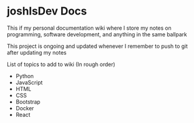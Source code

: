 # joshIsDev Docs
This if my personal documentation wiki where I store my notes on programming, software development, and anything in the same ballpark

This project is ongoing and updated whenever I remember to push to git after updating my notes

List of topics to add to wiki (In rough order)
- Python
- JavaScript
- HTML
- CSS
- Bootstrap
- Docker
- React
